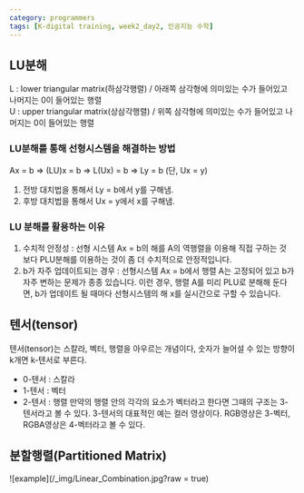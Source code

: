 ```yaml
---
category: programmers
tags: [K-digital training, week2_day2, 인공지능 수학]
---
```


## LU분해
L : lower triangular matrix(하삼각행렬) / 아래쪽 삼각형에 의미있는 수가 들어있고 나머지는 0이 들어있는 행렬   
U : upper triangular matrix(상삼각행렬) / 위쪽 삼각형에 의미있는 수가 들어있고 나머지는 0이 들어있는 행렬   

### LU분해를 통해 선형시스템을 해결하는 방법
Ax = b => (LU)x = b => L(Ux) = b => Ly = b (단, Ux = y)
1. 전방 대치법을 통해서 Ly = b에서 y를 구해냄.
2. 후방 대치법을 통해서 Ux = y에서 x를 구해냄.

### LU 분해를 활용하는 이유
1. 수치적 안정성 : 선형 시스템 Ax = b의 해를 A의 역행렬을 이용해 직접 구하는 것 보다 PLU분해를 이용하는 것이 좀 더 수치적으로 안정적입니다.
2. b가 자주 업데이트되는 경우 : 선형시스템 Ax = b에서 행렬 A는 고정되어 있고 b가 자주 변하는 문제가 종종 있습니다. 이런 경우, 행렬 A를 미리 PLU로 분해해 둔다면, b가 업데이트 될 때마다 선형시스템의 해 x를 실시간으로 구할 수 있습니다. 

## 텐서(tensor)
텐서(tensor)는 스칼라, 벡터, 행렬을 아우르는 개념이다, 숫자가 늘어설 수 있는 방향이 k개면 k-텐서로 부른다.
- 0-텐서 : 스칼라
- 1-텐서 : 벡터
- 2-텐서 : 행렬
만약의 행렬 안의 각각의 요소가 벡터라고 한다면 그때의 구조는 3-텐서라고 볼 수 있다.     3-텐서의 대표적인 예는 컬러 영상이다. RGB영상은 3-벡터, RGBA영상은 4-벡터라고 볼 수 있다.

## 분할행렬(Partitioned Matrix)
![example](/_img/Linear_Combination.jpg?raw = true)
